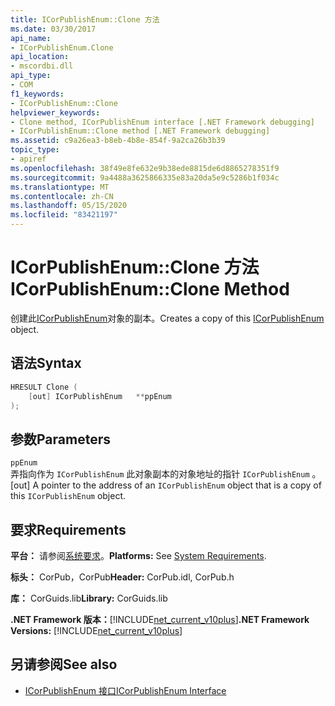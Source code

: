```yaml
---
title: ICorPublishEnum::Clone 方法
ms.date: 03/30/2017
api_name:
- ICorPublishEnum.Clone
api_location:
- mscordbi.dll
api_type:
- COM
f1_keywords:
- ICorPublishEnum::Clone
helpviewer_keywords:
- Clone method, ICorPublishEnum interface [.NET Framework debugging]
- ICorPublishEnum::Clone method [.NET Framework debugging]
ms.assetid: c9a26ea3-b8eb-4b8e-854f-9a2ca26b3b39
topic_type:
- apiref
ms.openlocfilehash: 38f49e8fe632e9b38ede8815de6d8865278351f9
ms.sourcegitcommit: 9a4488a3625866335e83a20da5e9c5286b1f034c
ms.translationtype: MT
ms.contentlocale: zh-CN
ms.lasthandoff: 05/15/2020
ms.locfileid: "83421197"
---
```

# <a name="icorpublishenumclone-method"></a><span data-ttu-id="5c108-102">ICorPublishEnum::Clone 方法</span><span class="sxs-lookup"><span data-stu-id="5c108-102">ICorPublishEnum::Clone Method</span></span>
<span data-ttu-id="5c108-103">创建此[ICorPublishEnum](icorpublishenum-interface.md)对象的副本。</span><span class="sxs-lookup"><span data-stu-id="5c108-103">Creates a copy of this [ICorPublishEnum](icorpublishenum-interface.md) object.</span></span>  
  
## <a name="syntax"></a><span data-ttu-id="5c108-104">语法</span><span class="sxs-lookup"><span data-stu-id="5c108-104">Syntax</span></span>  
  
```cpp  
HRESULT Clone (  
    [out] ICorPublishEnum   **ppEnum  
);  
```  
  
## <a name="parameters"></a><span data-ttu-id="5c108-105">参数</span><span class="sxs-lookup"><span data-stu-id="5c108-105">Parameters</span></span>  
 `ppEnum`  
 <span data-ttu-id="5c108-106">弄指向作为 `ICorPublishEnum` 此对象副本的对象地址的指针 `ICorPublishEnum` 。</span><span class="sxs-lookup"><span data-stu-id="5c108-106">[out] A pointer to the address of an `ICorPublishEnum` object that is a copy of this `ICorPublishEnum` object.</span></span>  
  
## <a name="requirements"></a><span data-ttu-id="5c108-107">要求</span><span class="sxs-lookup"><span data-stu-id="5c108-107">Requirements</span></span>  
 <span data-ttu-id="5c108-108">**平台：** 请参阅[系统要求](../../get-started/system-requirements.md)。</span><span class="sxs-lookup"><span data-stu-id="5c108-108">**Platforms:** See [System Requirements](../../get-started/system-requirements.md).</span></span>  
  
 <span data-ttu-id="5c108-109">**标头：** CorPub，CorPub</span><span class="sxs-lookup"><span data-stu-id="5c108-109">**Header:** CorPub.idl, CorPub.h</span></span>  
  
 <span data-ttu-id="5c108-110">**库：** CorGuids.lib</span><span class="sxs-lookup"><span data-stu-id="5c108-110">**Library:** CorGuids.lib</span></span>  
  
 <span data-ttu-id="5c108-111">**.NET Framework 版本：**[!INCLUDE[net_current_v10plus](../../../../includes/net-current-v10plus-md.md)]</span><span class="sxs-lookup"><span data-stu-id="5c108-111">**.NET Framework Versions:** [!INCLUDE[net_current_v10plus](../../../../includes/net-current-v10plus-md.md)]</span></span>  
  
## <a name="see-also"></a><span data-ttu-id="5c108-112">另请参阅</span><span class="sxs-lookup"><span data-stu-id="5c108-112">See also</span></span>

- [<span data-ttu-id="5c108-113">ICorPublishEnum 接口</span><span class="sxs-lookup"><span data-stu-id="5c108-113">ICorPublishEnum Interface</span></span>](icorpublishenum-interface.md)
